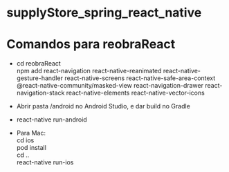 # supplyStore_spring_react_native

# Comandos para reobraReact

* cd reobraReact<br>
  npm add react-navigation react-native-reanimated react-native-gesture-handler react-native-screens react-native-safe-area-context @react-native-community/masked-view react-navigation-drawer react-navigation-stack react-native-elements react-native-vector-icons

* Abrir pasta /android no Android Studio, e dar build no Gradle

* react-native run-android

* Para Mac: <br>
  cd ios <br>
  pod install <br>
  cd .. <br>
  react-native run-ios